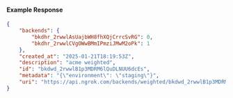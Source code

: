 <!-- Code generated for API Clients. DO NOT EDIT. -->

#### Example Response

```json
{
	"backends": {
		"bkdhr_2rwwlAsUajbWH8fhXQjCrrcSvRG": 0,
		"bkdhr_2rwwlCVgOWwBMmIPmziJMwM2oPk": 1
	},
	"created_at": "2025-01-21T18:19:53Z",
	"description": "acme weighted",
	"id": "bkdwd_2rwwlB1p3MDRM6lQuDLNUU6dcEs",
	"metadata": "{\"environment\": \"staging\"}",
	"uri": "https://api.ngrok.com/backends/weighted/bkdwd_2rwwlB1p3MDRM6lQuDLNUU6dcEs"
}
```
